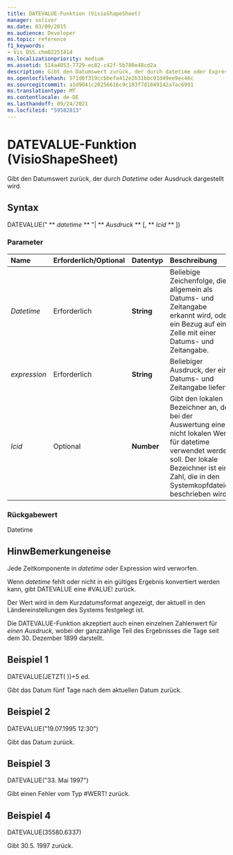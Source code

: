 ```yaml
---
title: DATEVALUE-Funktion (VisioShapeSheet)
manager: soliver
ms.date: 03/09/2015
ms.audience: Developer
ms.topic: reference
f1_keywords:
- Vis_DSS.chm82251414
ms.localizationpriority: medium
ms.assetid: 514a4053-7729-ec82-c42f-5b780e48cd2a
description: Gibt den Datumswert zurück, der durch datetime oder Expression dargestellt wird.
ms.openlocfilehash: 571d0f319ccbbefa412e2b31bbc01d49ee9ec46c
ms.sourcegitcommit: a1d9041c20256616c9c183f7d1049142a7ac6991
ms.translationtype: MT
ms.contentlocale: de-DE
ms.lasthandoff: 09/24/2021
ms.locfileid: "59582813"
---
```

# <a name="datevalue-function-visioshapesheet"></a>DATEVALUE-Funktion (VisioShapeSheet)

Gibt den Datumswert zurück, der durch _Datetime_ oder Ausdruck dargestellt wird. 
  
## <a name="syntax"></a>Syntax

DATEVALUE(" ** *datetime* ** "| ** *Ausdruck* ** [, ** *lcid* ** ]) 
  
### <a name="parameters"></a>Parameter

|**Name**|**Erforderlich/Optional**|**Datentyp**|**Beschreibung**|
|:-----|:-----|:-----|:-----|
| _Datetime_ <br/> |Erforderlich  <br/> |**String** <br/> |Beliebige Zeichenfolge, die allgemein als Datums- und Zeitangabe erkannt wird, oder ein Bezug auf eine Zelle mit einer Datums- und Zeitangabe.  <br/> |
| _expression_ <br/> |Erforderlich  <br/> |**String** <br/> |Beliebiger Ausdruck, der eine Datums- und Zeitangabe liefert.  <br/> |
| _lcid_ <br/> |Optional  <br/> |**Number** <br/> |Gibt den lokalen Bezeichner an, der bei der Auswertung eines nicht lokalen Werts für datetime verwendet werden soll. Der lokale Bezeichner ist eine Zahl, die in den Systemkopfdateien beschrieben wird.  <br/> |
   
### <a name="return-value"></a>Rückgabewert

Datetime
  
## <a name="remarks"></a>HinwBemerkungeneise

Jede Zeitkomponente in *datetime* oder Expression wird verworfen.  
  
Wenn  *datetime*  fehlt oder nicht in ein gültiges Ergebnis konvertiert werden kann, gibt DATEVALUE eine #VALUE! zurück. 
  
Der Wert wird in dem Kurzdatumsformat angezeigt, der aktuell in den Ländereinstellungen des Systems festgelegt ist. 
  
Die DATEVALUE-Funktion akzeptiert auch einen einzelnen Zahlenwert für  *einen Ausdruck,*  wobei der ganzzahlige Teil des Ergebnisses die Tage seit dem 30. Dezember 1899 darstellt. 
  
## <a name="example-1"></a>Beispiel 1

DATEVALUE(JETZT( ))+5 ed.
  
Gibt das Datum fünf Tage nach dem aktuellen Datum zurück.
  
## <a name="example-2"></a>Beispiel 2

DATEVALUE("19.07.1995 12:30")
  
Gibt das Datum zurück.
  
## <a name="example-3"></a>Beispiel 3

DATEVALUE("33. Mai 1997")
  
Gibt einen Fehler vom Typ #WERT! zurück.
  
## <a name="example-4"></a>Beispiel 4

DATEVALUE(35580.6337)
  
Gibt 30.5. 1997 zurück.
  

